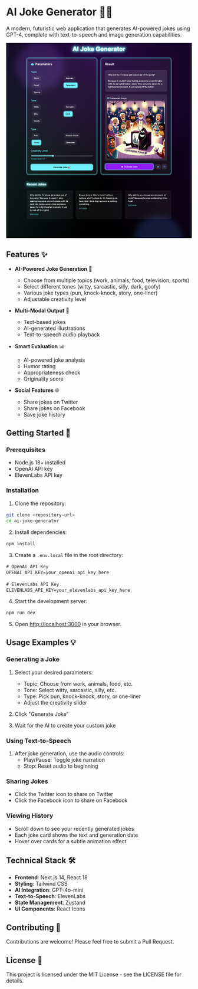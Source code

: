 # AI Joke Generator 🤖😄

A modern, futuristic web application that generates AI-powered jokes using GPT-4, complete with text-to-speech and image generation capabilities.

![AI Joke Generator Screenshot](./ai-joke-generator/image.png)

## Features ✨

- **AI-Powered Joke Generation** 🎯
  - Choose from multiple topics (work, animals, food, television, sports)
  - Select different tones (witty, sarcastic, silly, dark, goofy)
  - Various joke types (pun, knock-knock, story, one-liner)
  - Adjustable creativity level

- **Multi-Modal Output** 🎨
  - Text-based jokes
  - AI-generated illustrations
  - Text-to-speech audio playback

- **Smart Evaluation** 📊
  - AI-powered joke analysis
  - Humor rating
  - Appropriateness check
  - Originality score

- **Social Features** 🌐
  - Share jokes on Twitter
  - Share jokes on Facebook
  - Save joke history

## Getting Started 🚀

### Prerequisites

- Node.js 18+ installed
- OpenAI API key
- ElevenLabs API key

### Installation

1. Clone the repository:
```bash
git clone <repository-url>
cd ai-joke-generator
```

2. Install dependencies:
```bash
npm install
```

3. Create a `.env.local` file in the root directory:
```env
# OpenAI API Key
OPENAI_API_KEY=your_openai_api_key_here

# ElevenLabs API Key
ELEVENLABS_API_KEY=your_elevenlabs_api_key_here
```

4. Start the development server:
```bash
npm run dev
```

5. Open [http://localhost:3000](http://localhost:3000) in your browser.

## Usage Examples 💡

### Generating a Joke

1. Select your desired parameters:
   - Topic: Choose from work, animals, food, etc.
   - Tone: Select witty, sarcastic, silly, etc.
   - Type: Pick pun, knock-knock, story, or one-liner
   - Adjust the creativity slider

2. Click "Generate Joke"
3. Wait for the AI to create your custom joke

### Using Text-to-Speech

1. After joke generation, use the audio controls:
   - Play/Pause: Toggle joke narration
   - Stop: Reset audio to beginning

### Sharing Jokes

- Click the Twitter icon to share on Twitter
- Click the Facebook icon to share on Facebook

### Viewing History

- Scroll down to see your recently generated jokes
- Each joke card shows the text and generation date
- Hover over cards for a subtle animation effect

## Technical Stack 🛠

- **Frontend**: Next.js 14, React 18
- **Styling**: Tailwind CSS
- **AI Integration**: GPT-4o-mini
- **Text-to-Speech**: ElevenLabs
- **State Management**: Zustand
- **UI Components**: React Icons

## Contributing 🤝

Contributions are welcome! Please feel free to submit a Pull Request.

## License 📝

This project is licensed under the MIT License - see the LICENSE file for details.
